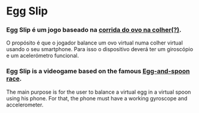 # Egg Slip

### Egg Slip é um jogo baseado na [corrida do ovo na colher(?)](https://www.educlub.com.br/brincadeira-do-ovo-na-colher-objetivo-e-regras/).

O propósito é que o jogador balance um ovo virtual numa colher virtual usando o seu smartphone. Para isso o dispositivo deverá ter um giroscópio e um acelerómetro funcional.

### Egg Slip is a videogame based on the famous [Egg-and-spoon race](https://en.wikipedia.org/wiki/Egg-and-spoon_race).

The main purpose is for the user to balance a virtual egg in a virtual spoon using his phone. For that, the phone must have a working gyroscope and accelerometer.
